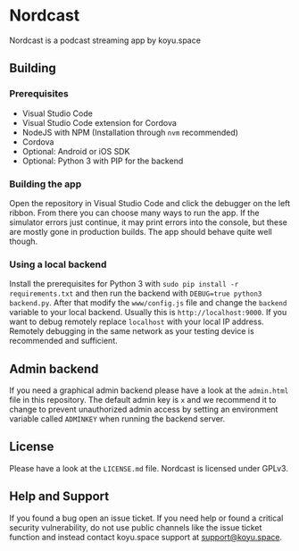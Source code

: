 # Nordcast

Nordcast is a podcast streaming app by koyu.space

## Building

### Prerequisites

- Visual Studio Code
- Visual Studio Code extension for Cordova
- NodeJS with NPM (Installation through `nvm` recommended)
- Cordova
- Optional: Android or iOS SDK
- Optional: Python 3 with PIP for the backend

### Building the app

Open the repository in Visual Studio Code and click the debugger on the left ribbon. From there you can choose many ways to run the app. If the simulator errors just continue, it may print errors into the console, but these are mostly gone in production builds. The app should behave quite well though.

### Using a local backend

Install the prerequisites for Python 3 with `sudo pip install -r requirements.txt` and then run the backend with `DEBUG=true python3 backend.py`. After that modify the `www/config.js` file and change the `backend` variable to your local backend. Usually this is `http://localhost:9000`. If you want to debug remotely replace `localhost` with your local IP address. Remotely debugging in the same network as your testing device is recommended and sufficient.

## Admin backend

If you need a graphical admin backend please have a look at the `admin.html` file in this repository. The default admin key is `x` and we recommend it to change to prevent unauthorized admin access by setting an environment variable called `ADMINKEY` when running the backend server.

## License

Please have a look at the `LICENSE.md` file. Nordcast is licensed under GPLv3.

## Help and Support

If you found a bug open an issue ticket. If you need help or found a critical security vulnerability, do not use public channels like the issue ticket function and instead contact koyu.space support at support@koyu.space.